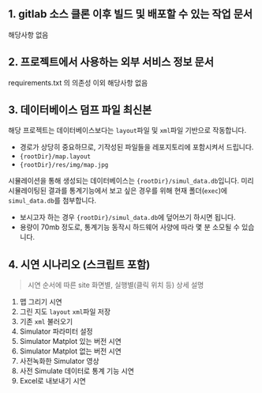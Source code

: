 ## 1. gitlab 소스 클론 이후 빌드 및 배포할 수 있는 작업 문서

해당사항 없음

## 2. 프로젝트에서 사용하는 외부 서비스 정보 문서

requirements.txt 의 의존성 이외 해당사항 없음

## 3. 데이터베이스 덤프 파일 최신본

해당 프로젝트는 데이터베이스보다는 `layout`파일 및 `xml`파일 기반으로 작동합니다.
- 경로가 상당히 중요하므로, 기작성된 파일들을 레포지토리에 포함시켜서 드립니다.
- `{rootDir}/map.layout`
- `{rootDir}/res/img/map.jpg`

시뮬레이션을 통해 생성되는 데이터베이스는 `{rootDir}/simul_data.db`입니다. 미리 시뮬레이팅된 결과를 통계기능에서 보고 싶은 경우를 위해 현재 폴더(`exec`)에 `simul_data.db`를 첨부합니다. 
- 보시고자 하는 경우 `{rootDir}/simul_data.db`에 덮어쓰기 하시면 됩니다.
- 용량이 70mb 정도로, 통계기능 동작시 하드웨어 사양에 따라 몇 분 소모될 수 있습니다.

## 4. 시연 시나리오 (스크립트 포함)

> 시연 순서에 따른 site 화면별, 실행별(클릭 위치 등) 상세 설명

1. 맵 그리기 시연
2. 그린 지도 `layout` `xml`파일 저장
3. 기존 `xml` 불러오기
4. Simulator 파라미터 설정
5. Simulator Matplot 있는 버전 시연
6. Simulator Matplot 없는 버전 시연
7. 사전녹화한 Simulator 영상
8. 사전 Simulate 데이터로 통계 기능 시연
9. Excel로 내보내기 시연